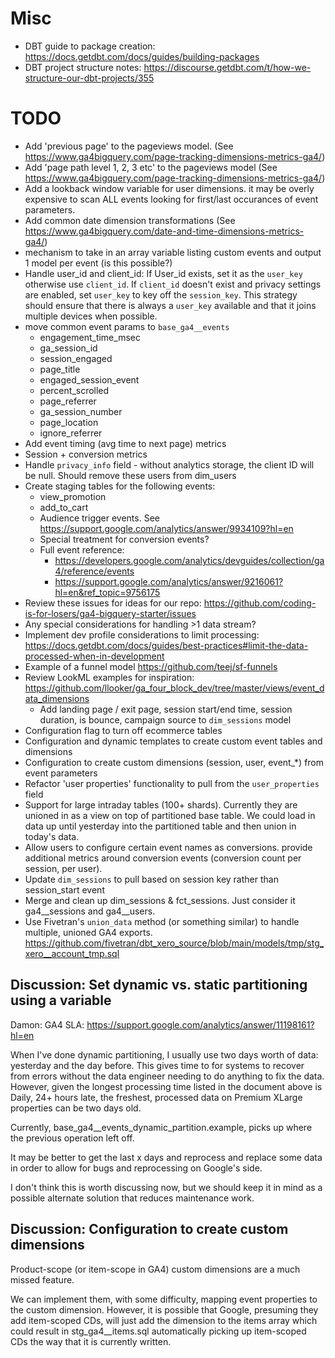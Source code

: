 
# Misc

- DBT guide to package creation: https://docs.getdbt.com/docs/guides/building-packages
- DBT project structure notes: https://discourse.getdbt.com/t/how-we-structure-our-dbt-projects/355

# TODO

- Add 'previous page' to the pageviews model. (See https://www.ga4bigquery.com/page-tracking-dimensions-metrics-ga4/)
- Add 'page path level 1, 2, 3 etc' to the pageviews model (See https://www.ga4bigquery.com/page-tracking-dimensions-metrics-ga4/)
- Add a lookback window variable for user dimensions. it may be overly expensive to scan ALL events looking for first/last occurances of event parameters. 
- Add common date dimension transformations (See https://www.ga4bigquery.com/date-and-time-dimensions-metrics-ga4/)
- mechanism to take in an array variable listing custom events and output 1 model per event (is this possible?)
- Handle user_id and client_id: If User_id exists, set it as the `user_key` otherwise use `client_id`. If `client_id` doesn't exist and privacy settings are enabled, set `user_key` to key off the `session_key`. This strategy should ensure that there is always a `user_key` available and that it joins multiple devices when possible.
- move common event params to `base_ga4__events`
    - engagement_time_msec
    - ga_session_id
    - session_engaged
    - page_title
    - engaged_session_event
    - percent_scrolled
    - page_referrer
    - ga_session_number
    - page_location
    - ignore_referrer
- Add event timing (avg time to next page) metrics
- Session + conversion metrics
- Handle `privacy_info` field - without analytics storage, the client ID will be null. Should remove these users from dim_users
- Create staging tables for the following events:
    - view_promotion    
    - add_to_cart
    - Audience trigger events. See https://support.google.com/analytics/answer/9934109?hl=en
    - Special treatment for conversion events?
    - Full event reference: 
        - https://developers.google.com/analytics/devguides/collection/ga4/reference/events
        - https://support.google.com/analytics/answer/9216061?hl=en&ref_topic=9756175
- Review these issues for ideas for our repo: https://github.com/coding-is-for-losers/ga4-bigquery-starter/issues
- Any special considerations for handling >1 data stream? 
- Implement dev profile considerations to limit processing: https://docs.getdbt.com/docs/guides/best-practices#limit-the-data-processed-when-in-development
- Example of a funnel model https://github.com/teej/sf-funnels
- Review LookML examples for inspiration: https://github.com/llooker/ga_four_block_dev/tree/master/views/event_data_dimensions
    - Add landing page / exit page, session start/end time, session duration, is bounce, campaign source to `dim_sessions` model
- Configuration flag to turn off ecommerce tables
- Configuration and dynamic templates to create custom event tables and dimensions
- Configuration to create custom dimensions (session, user, event_*) from event parameters
- Refactor 'user properties' functionality to pull from the `user_properties` field
- Support for large intraday tables (100+ shards). Currently they are unioned in as a view on top of partitioned base table. We could load in data up until yesterday into the partitioned table and then union in today's data.
- Allow users to configure certain event names as conversions. provide additional metrics around conversion events (conversion count per session, per user).  
- Update `dim_sessions` to pull based on session key rather than session_start event
- Merge and clean up dim_sessions & fct_sessions. Just consider it ga4__sessions and ga4__users.
- Use Fivetran's `union_data` method (or something similar) to handle multiple, unioned GA4 exports. https://github.com/fivetran/dbt_xero_source/blob/main/models/tmp/stg_xero__account_tmp.sql

## Discussion: Set dynamic vs. static partitioning using a variable
Damon:
GA4 SLA: https://support.google.com/analytics/answer/11198161?hl=en

When I've done dynamic partitioning, I usually use two days worth of data: yesterday and the day before. This gives time to for systems to recover from errors without the data engineer needing to do anything to fix the data. However, given the longest processing time listed in the document above is Daily, 24+ hours late, the freshest, processed data on Premium XLarge properties can be two days old. 

Currently, base_ga4__events_dynamic_partition.example, picks up where the previous operation left off.

It may be better to get the last x days and reprocess and replace some data in order to allow for bugs and reprocessing on Google's side.

I don't think this is worth discussing now, but we should keep it in mind as a possible alternate solution that reduces maintenance work.

## Discussion: Configuration to create custom dimensions

Product-scope (or item-scope in GA4) custom dimensions are a much missed feature.

We can implement them, with some difficulty, mapping event properties to the custom dimension. However, it is possible that Google, presuming they add item-scoped CDs, will just add the dimension to the items array which could result in stg_ga4__items.sql automatically picking up item-scoped CDs the way that it is currently written.
